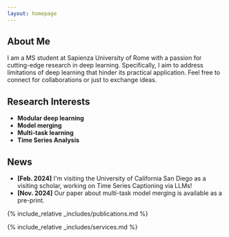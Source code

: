 ```yaml
---
layout: homepage
---
```


## About Me

I am a MS student at Sapienza University of Rome with a passion for cutting-edge research in deep learning. Specifically, I aim to address limitations of deep learning that hinder its practical application. Feel free to connect for collaborations or just to exchange ideas.

## Research Interests

- **Modular deep learning**
- **Model merging**
- **Multi-task learning**
- **Time Series Analysis**


## News
- **[Feb. 2024]** I'm visiting the University of California San Diego as a visiting scholar, working on Time Series Captioning via LLMs!
- **[Nov. 2024]** Our paper about multi-task model merging is available as a pre-print.


{% include_relative _includes/publications.md %}

{% include_relative _includes/services.md %}
